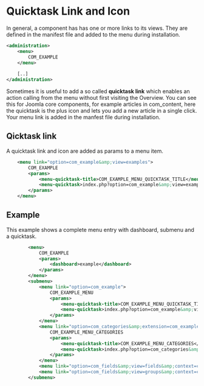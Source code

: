 Quicktask Link and Icon
=======================

In general, a component has has one or more links to its views. They are defined in the manifest file and added to the menu during installation.

```xml title="A link to your component "
<administration>
	<menu>
		COM_EXAMPLE
	</menu>
	
	[..]
</administration>
```
Sometimes it is useful to add a so called <strong>quicktask link</strong> which enables an action calling from the menu without first visiting the Overview.
You can see this for Joomla core components, for example articles in com_content, here the quicktask is the plus icon and lets you add a new article in a single click.
Your menu link is added in the manfest file during installation.

## Qicktask link

A quicktask link and icon are added as params to a menu item.

```xml title="Qicktask Link and icon"
	<menu link="option=com_example&amp;view=examples">
		COM_EXAMPLE
		<params>
			<menu-quicktask-title>COM_EXAMPLE_MENU_QUICKTASK_TITLE</menu-quicktask-title>
			<menu-quicktask>index.php?option=com_example&amp;view=example&amp;layout=edit</menu-quicktask>
		</params>
	</menu>

```

## Example 

This example shows a complete menu entry with dashboard, submenu and a quicktask.

```xml
		<menu>
			COM_EXAMPLE
			<params>
				<dashboard>example</dashboard>
			</params>
		</menu>
		<submenu>
			<menu link="option=com_example">
				COM_EXAMPLE_MENU
				<params>
					<menu-quicktask-title>COM_EXAMPLE_MENU_QUICKTASK_TITLE</menu-quicktask-title>
					<menu-quicktask>index.php?option=com_example&amp;view=example&amp;layout=edit</menu-quicktask>
				</params>
			</menu>
			<menu link="option=com_categories&amp;extension=com_example">
				COM_EXAMPLE_MENU_CATEGORIES
				<params>
					<menu-quicktask-title>COM_EXAMPLE_MENU_CATEGORIES</menu-quicktask-title>
					<menu-quicktask>index.php?option=com_categories&amp;view=category&amp;layout=edit&amp;extension=com_example</menu-quicktask>
				</params>
			</menu>
			<menu link="option=com_fields&amp;view=fields&amp;context=com_example,example">COM_EXAMPLE_MENU_FIELDS</menu>
			<menu link="option=com_fields&amp;view=groups&amp;context=com_example,example">COM_EXAMPLE_MENU_FIELDS_GROUP</menu>
		</submenu>

```
